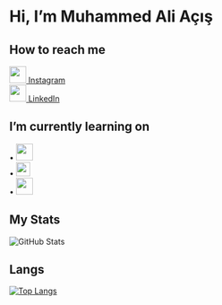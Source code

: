 # Hi, I’m Muhammed Ali Açış

## How to reach me <br>

<img src = "https://img.icons8.com/color/344/instagram-new--v1.png" width ="30" >[ Instagram](https://www.instagram.com/muhammedacs/) <br>
<img src = "https://upload.wikimedia.org/wikipedia/commons/c/ca/LinkedIn_logo_initials.png" width ="30" >[ LinkedIn](https://www.linkedin.com/in/muhammed-ali-açış-3b928b234/) <br>

## I’m currently learning on <br>
• <img src = "https://img.icons8.com/color/344/c-programming.png" width ="30" ><br>
• <img src = "https://img.icons8.com/color/344/python--v1.png" width ="25" ><br> 
• <img src = "https://img.icons8.com/color/344/javascript--v1.png" width ="30"> <br>


## My Stats
![GitHub Stats](https://github-readme-stats.vercel.app/api?username=muhammedaliacis&theme=radical)

## Langs
[![Top Langs](https://github-readme-stats.vercel.app/api/top-langs/?username=muhammedaliacis&layout=compact)](https://github.com/muhammedaliacis)
